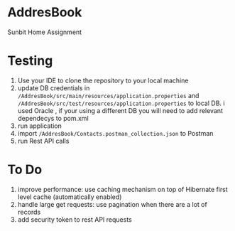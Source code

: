 # AddresBook
Sunbit Home Assignment


# Testing

1. Use your IDE to clone the repository to your local machine 
1. update DB credentials in `/AddresBook/src/main/resources/application.properties`
   and `/AddresBook/src/test/resources/application.properties` to local DB.
   i used Oracle , if your using a different DB you will need to add relevant dependecys to pom.xml
1. run application
1. import `/AddresBook/Contacts.postman_collection.json` to Postman 
1. run Rest API calls


# To Do

1. improve performance: use caching mechanism on top of Hibernate first level cache (automatically enabled)
1. handle large get requests: use pagination when there are a lot of records
1. add security token to rest API requests
